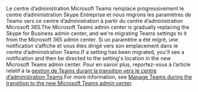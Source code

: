 <span data-ttu-id="6edd1-101">Le centre d’administration Microsoft Teams remplace progressivement le centre d’administration Skype Entreprise et nous migrons les paramètres de Teams vers ce centre d’administration à partir du centre d’administration Microsoft 365.</span><span class="sxs-lookup"><span data-stu-id="6edd1-101">The Microsoft Teams admin center is gradually replacing the Skype for Business admin center, and we're migrating Teams settings to it from the Microsoft 365 admin center.</span></span> <span data-ttu-id="6edd1-102">Si un paramètre a été migré, une notification s’affiche et vous êtes dirigé vers son emplacement dans le centre d’administration Teams.</span><span class="sxs-lookup"><span data-stu-id="6edd1-102">If a setting has been migrated, you'll see a notification and then be directed to the setting's location in the new Microsoft Teams admin center.</span></span> <span data-ttu-id="6edd1-103">Pour en savoir plus, reportez-vous à l’article relatif à la [gestion de Teams durant la transition vers le centre d’administration Teams](../manage-teams-skypeforbusiness-admin-center.md).</span><span class="sxs-lookup"><span data-stu-id="6edd1-103">For more information, see [Manage Teams during the transition to the new Microsoft Teams admin center](../manage-teams-skypeforbusiness-admin-center.md).</span></span>
